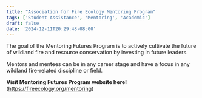 ```yaml
---
title: "Association for Fire Ecology Mentoring Program"
tags: ['Student Assistance', 'Mentoring', 'Academic']
draft: false
date: '2024-12-11T20:29:48-08:00'
---
```


The goal of the Mentoring Futures Program is to actively cultivate the future of wildland fire and resource conservation by investing in future leaders. 

Mentors and mentees can be in any career stage and have a focus in any wildland fire-related discipline or field. 

**Visit Mentoring Futures Program website here!** (https://fireecology.org/mentoring)

